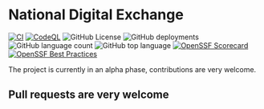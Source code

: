 # National Digital Exchange

[![CI](https://github.com/co-cddo/ndx/actions/workflows/ci.yaml/badge.svg)](https://github.com/co-cddo/ndx/actions/workflows/ci.yaml) [![CodeQL](https://github.com/co-cddo/ndx/actions/workflows/github-code-scanning/codeql/badge.svg)](https://github.com/co-cddo/ndx/actions/workflows/github-code-scanning/codeql) ![GitHub License](https://img.shields.io/github/license/co-cddo/ndx) ![GitHub deployments](https://img.shields.io/github/deployments/co-cddo/ndx/github-pages) ![GitHub language count](https://img.shields.io/github/languages/count/co-cddo/ndx) ![GitHub top language](https://img.shields.io/github/languages/top/co-cddo/ndx) [![OpenSSF Scorecard](https://api.scorecard.dev/projects/github.com/co-cddo/ndx/badge)](https://scorecard.dev/viewer/?uri=github.com/co-cddo/ndx) [![OpenSSF Best Practices](https://www.bestpractices.dev/projects/8980/badge)](https://www.bestpractices.dev/projects/9498)

The project is currently in an alpha phase, contributions are very welcome.

## Pull requests are very welcome
